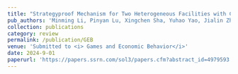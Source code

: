 ```yaml
---
title: "Strategyproof Mechanism for Two Heterogeneous Facilities with Constant Approximation Ratio"
pub_authors: 'Minming Li, Pinyan Lu, Xingchen Sha, Yuhao Yao, Jialin Zhang *'
collection: publications
category: review
permalink: /publication/GEB
venue: 'Submitted to <i> Games and Economic Behavior</i>'
date: 2024-9-01
paperurl: 'https://papers.ssrn.com/sol3/papers.cfm?abstract_id=4979593'
---
```





